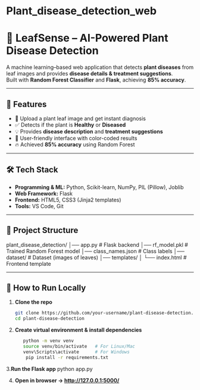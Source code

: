 # Plant_disease_detection_web
# 🌱 LeafSense – AI-Powered Plant Disease Detection

A machine learning–based web application that detects **plant diseases** from leaf images and provides **disease details & treatment suggestions**.  
Built with **Random Forest Classifier** and **Flask**, achieving **85% accuracy**.

---

## 📌 Features
- 🌿 Upload a plant leaf image and get instant diagnosis  
- ✅ Detects if the plant is **Healthy** or **Diseased**  
- 💡 Provides **disease description** and **treatment suggestions**  
- 🎨 User-friendly interface with color-coded results  
- 🔥 Achieved **85% accuracy** using Random Forest  

---

## 🛠 Tech Stack
- **Programming & ML:** Python, Scikit-learn, NumPy, PIL (Pillow), Joblib  
- **Web Framework:** Flask  
- **Frontend:** HTML5, CSS3 (Jinja2 templates)  
- **Tools:** VS Code, Git  

---

## 📂 Project Structure
plant_disease_detection/
│── app.py # Flask backend
│── rf_model.pkl # Trained Random Forest model
│── class_names.json # Class labels
│── dataset/ # Dataset (images of leaves)
│── templates/
│ └── index.html # Frontend template


---

## 🚀 How to Run Locally

1. **Clone the repo**
   ```bash
   git clone https://github.com/your-username/plant-disease-detection.git
   cd plant-disease-detection
   
2. **Create virtual environment & install dependencies**
    ```bash
       python -m venv venv
       source venv/bin/activate   # For Linux/Mac
       venv\Scripts\activate      # For Windows
        pip install -r requirements.txt
    
3.**Run the Flask app**
python app.py

4. **Open in browser → http://127.0.0.1:5000/**





